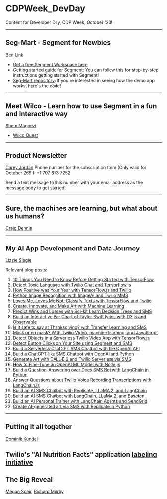 # CDPWeek_DevDay
Content for Developer Day, CDP Week, October '23!

---

## Seg-Mart - Segment for Newbies
[Ben Link](https://www.linkedin.com/in/benjamindlink/)

- [Get a free Segment Workspace here](https://app.segment.com/signup?utm_source=blink&utm_medium=referral&utm_campaign=all_dvlpr_evergreen-conftalk_20230720&utm_content=create-workspace)
- [Getting started guide for Segment](https://segment.com/docs/getting-started/implementation-guide/): You can follow this for step-by-step instructions getting started with Segment!
- [Seg-Mart repository](https://github.com/LinkBenjamin/Seg-Mart): If you're interested in seeing how the demo app works, here's the code!

---

## Meet Wilco - Learn how to use Segment in a fun and interactive way
[Shem Magnezi](https://www.linkedin.com/in/shem-magnezi/)

- [Wilco Quest](https://app.wilco.gg/company/Twilio/Segment/play)

---

## Product Newsletter
[Carey Jordan](https://www.linkedin.com/in/careyjordan/)
Phone number for the subscription form (Only valid for October 26!!!):
+1 707 873 7252

Send a text message to this number with your email address as the message body to get started!

---

## Sure, the machines are learning, but what about us humans?
[Craig Dennis](https://www.linkedin.com/in/craigsdennis/)

---

## My AI App Development and Data Journey
[Lizzie Siegle](https://www.linkedin.com/in/elsiegle/)

Relevant blog posts: 
1. [10 Things You Need to Know Before Getting Started with TensorFlow](https://www.twilio.com/blog/10-things-you-need-to-know-before-getting-started-with-tensorflow)
2. [Detect Toxic Language with Twilio Chat and Tensorflow.js](https://www.twilio.com/blog/detect-toxic-language-in-twilio-chat-with-tensorflow-js)
3. [How Positive was Your Year with TensorFlow.js and Twilio](https://www.twilio.com/blog/how-positive-was-your-year-with-tensorflow-js-and-twilio)
4. [Python Image Recognition with ImageAI and Twilio MMS](https://www.twilio.com/blog/image-recognition-twilio-mms-python)
5. [Loves Me, Loves Me Not: Classify Texts with TensorFlow and Twilio](https://www.twilio.com/blog/classify-texts-with-tensorflow-and-twilio-to-answer-loves-me-loves-me-not)
6. [Create, Innovate, and Make Art with Machine Learning](https://www.twilio.com/blog/create-innovate-and-make-art-with-machine-learning)
7. [Predict Wins and Losses with Sci-kit Learn Decision Trees and SMS](https://www.twilio.com/blog/predict-wins-losses-scikitlearn-sms)
8. [Build an Interactive Bar Chart of Taylor Swift lyrics with D3.js and Observable](https://www.twilio.com/blog/build-interactive-bar-chart-taylor-swift-lyrics)
9. [Is it safe to say at Thanksgiving? with Transfer Learning and SMS](https://www.twilio.com/blog/safe-to-say-at-thanksgiving-transfer-learning-sms)
10. [Mask or no mask? With Twilio Video, machine learning, and JavaScript](https://www.twilio.com/blog/mask-or-no-mask-twilio-video-ml-javascript)
11. [Detect Objects in a Serverless Twilio Video App with TensorFlow.js](https://www.twilio.com/blog/object-detection-serverless-video-tensorflow-js)
12. [Detect Button Clicks on Your Site using Segment and SMS](https://www.twilio.com/blog/detect-site-button-clicks-segment-sms)
13. [Build a Serverless ChatGPT SMS Chatbot with the OpenAI API](https://www.twilio.com/blog/sms-chatbot-openai-api-node)
14. [Build a ChatGPT-like SMS Chatbot with OpenAI and Python](https://www.twilio.com/blog/sms-chatbot-openai-python)
15. [Generate Art with DALL·E 2 and Twilio Serverless via SMS](https://www.twilio.com/blog/generate-art-with-dall-e-2-and-serverless-sms)
16. [How to Fine-Tune an OpenAI ML Model with Node.js](https://www.twilio.com/blog/finetune-openai-ml-model-node)
17. [Build a Question-Answering over Docs SMS Bot with LangChain in Python](https://www.twilio.com/blog/qa-over-docs-bot-langchain-python)
18. [Answer Questions about Twilio Voice Recording Transcriptions with LangChain.js](https://www.twilio.com/blog/qa-voice-recording-transcriptions-langchain-js)
19. [Build an AI SMS Chatbot with Replicate, LLaMA 2, and LangChain](https://www.twilio.com/blog/ai-sms-chatbot-replicate-llama-2-langchain)
20. [Build an AI SMS Chatbot with LangChain, LLaMA 2, and Baseten](https://www.twilio.com/blog/ai-sms-chatbot-langchain-llama2-baseten)
21. [Build an AI Personal Trainer with LangChain Agents and SendGrid](https://www.twilio.com/blog/ai-personal-marathon-trainer-agents-sendgrid)
22. [Create AI-generated art via SMS with Replicate in Python](https://www.twilio.com/blog/ai-art-sms-replicate-python)
---

## Putting it all together
[Dominik Kundel](https://www.linkedin.com/in/dkundel/)

Twilio's "AI Nutrition Facts" application [labeling initiative](https://nutrition-facts.ai/)
---

## The Big Reveal
[Megan Speir](https://www.linkedin.com/in/meganspeir/), [Richard Murby](https://www.linkedin.com/in/murby/)
